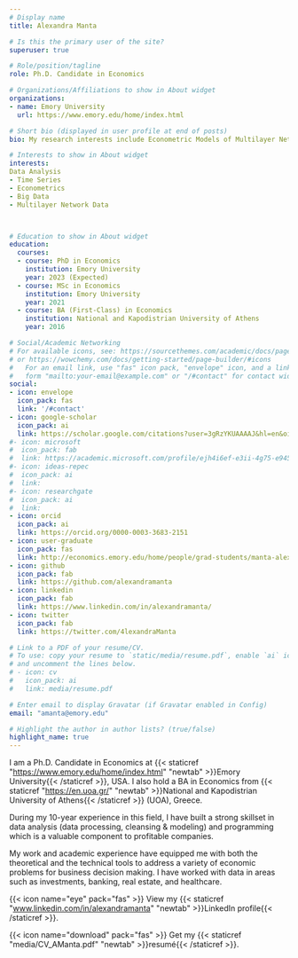 ```yaml
---
# Display name
title: Alexandra Manta

# Is this the primary user of the site?
superuser: true

# Role/position/tagline
role: Ph.D. Candidate in Economics

# Organizations/Affiliations to show in About widget
organizations:
- name: Emory University
  url: https://www.emory.edu/home/index.html

# Short bio (displayed in user profile at end of posts)
bio: My research interests include Econometric Models of Multilayer Networks.

# Interests to show in About widget
interests:
Data Analysis
- Time Series
- Econometrics
- Big Data
- Multilayer Network Data 



# Education to show in About widget
education:
  courses:
  - course: PhD in Economics
    institution: Emory University
    year: 2023 (Expected)
  - course: MSc in Economics
    institution: Emory University
    year: 2021 
  - course: BA (First-Class) in Economics
    institution: National and Kapodistrian University of Athens
    year: 2016

# Social/Academic Networking
# For available icons, see: https://sourcethemes.com/academic/docs/page-builder/#icons
# or https://wowchemy.com/docs/getting-started/page-builder/#icons
#   For an email link, use "fas" icon pack, "envelope" icon, and a link in the
#   form "mailto:your-email@example.com" or "/#contact" for contact widget.
social:
- icon: envelope
  icon_pack: fas
  link: '/#contact'
- icon: google-scholar
  icon_pack: ai
  link: https://scholar.google.com/citations?user=3gRzYKUAAAAJ&hl=en&oi=sra
#- icon: microsoft
#  icon_pack: fab
#  link: https://academic.microsoft.com/profile/ejh4i6ef-e3ii-4g75-e945-542ef9747280/AlexandraManta/no-publications
#- icon: ideas-repec
#  icon_pack: ai
#  link:
#- icon: researchgate
#  icon_pack: ai
#  link:
- icon: orcid
  icon_pack: ai
  link: https://orcid.org/0000-0003-3683-2151
- icon: user-graduate
  icon_pack: fas
  link: http://economics.emory.edu/home/people/grad-students/manta-alexandra.html 
- icon: github
  icon_pack: fab
  link: https://github.com/alexandramanta
- icon: linkedin
  icon_pack: fab
  link: https://www.linkedin.com/in/alexandramanta/
- icon: twitter
  icon_pack: fab
  link: https://twitter.com/4lexandraManta

# Link to a PDF of your resume/CV.
# To use: copy your resume to `static/media/resume.pdf`, enable `ai` icons in `params.toml`, 
# and uncomment the lines below.
# - icon: cv
#   icon_pack: ai
#   link: media/resume.pdf

# Enter email to display Gravatar (if Gravatar enabled in Config)
email: "amanta@emory.edu"

# Highlight the author in author lists? (true/false)
highlight_name: true
---
```


I am a Ph.D. Candidate in Economics at {{< staticref "https://www.emory.edu/home/index.html" "newtab" >}}Emory University{{< /staticref >}}, USA. I also hold a BA in Economics from {{< staticref "https://en.uoa.gr/" "newtab" >}}National and Kapodistrian University of Athens{{< /staticref >}} (UOA), Greece. 

During my 10-year experience in this field, I have built a strong skillset in data analysis (data processing, cleansing & modeling) and programming which is a valuable component to profitable companies. 

My work and academic experience have equipped me with both the theoretical and the technical tools to address a variety of economic problems for business decision making. I have worked with data in areas such as investments, banking, real estate, and healthcare.


{{< icon name="eye" pack="fas" >}} View my {{< staticref "www.linkedin.com/in/alexandramanta" "newtab" >}}LinkedIn profile{{< /staticref >}}.

{{< icon name="download" pack="fas" >}} Get my {{< staticref "media/CV_AManta.pdf" "newtab" >}}resumé{{< /staticref >}}.
